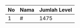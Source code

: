 | No | Nama            | Jumlah Level |
|----|-----------------|--------------|
| 1  | #    |    1475        |
